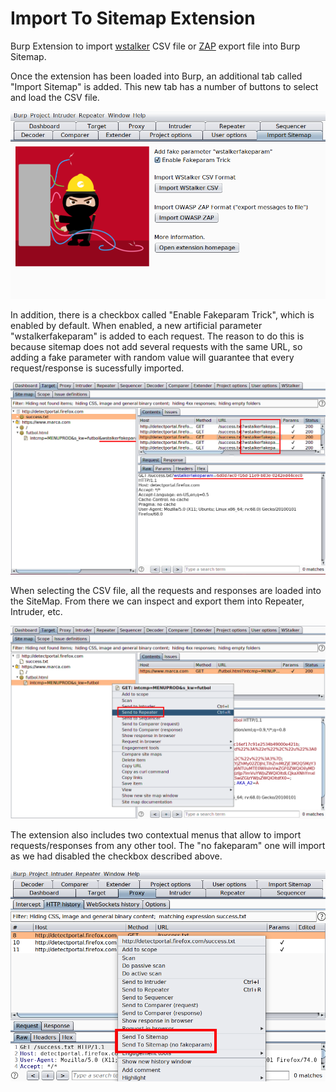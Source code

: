 # Import To Sitemap Extension

Burp Extension to import [wstalker](https://github.com/nccgroup/wstalker) CSV file or [ZAP](ZAP.md) export file into Burp Sitemap.

Once the extension has been loaded into Burp, an additional tab called "Import Sitemap" is added. This new tab has a number of buttons to select and load the CSV file.


![Load CSV](img/load.png "Logo Title Text 1")

In addition, there is a checkbox called "Enable Fakeparam Trick", which is enabled by default. When enabled, a new artificial parameter "wstalkerfakeparam" is added to each request. The reason to do this is because sitemap does not add several requests with the same URL, so adding a fake parameter with random value will guarantee that every request/response is sucessfully imported.

![Fakeparam](img/fakeparam.png "Logo Title Text 1")

When selecting the CSV file, all the requests and responses are loaded into the SiteMap. From there we can inspect and export them into Repeater, Intruder, etc.

![Send To](img/repeater.png "Logo Title Text 1")

The extension also includes two contextual menus that allow to import requests/responses from any other tool. The "no fakeparam" one will import as we had disabled the checkbox described above.

![Load CSV](img/sitemap.png "Logo Title Text 1")

